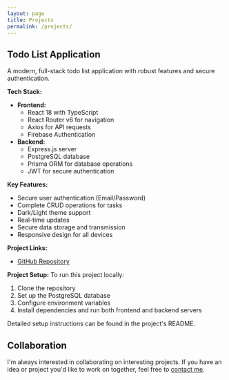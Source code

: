 ```yaml
---
layout: page
title: Projects
permalink: /projects/
---
```


## Todo List Application
A modern, full-stack todo list application with robust features and secure authentication.

**Tech Stack:**
- **Frontend:**
  - React 18 with TypeScript
  - React Router v6 for navigation
  - Axios for API requests
  - Firebase Authentication
- **Backend:**
  - Express.js server
  - PostgreSQL database
  - Prisma ORM for database operations
  - JWT for secure authentication

**Key Features:**
- Secure user authentication (Email/Password)
- Complete CRUD operations for tasks
- Dark/Light theme support
- Real-time updates
- Secure data storage and transmission
- Responsive design for all devices

**Project Links:**
- [GitHub Repository](https://github.com/stema373/todo-list)

**Project Setup:**
To run this project locally:
1. Clone the repository
2. Set up the PostgreSQL database
3. Configure environment variables
4. Install dependencies and run both frontend and backend servers

Detailed setup instructions can be found in the project's README.

## Collaboration

I'm always interested in collaborating on interesting projects. If you have an idea or project you'd like to work on together, feel free to [contact me](/contact/). 